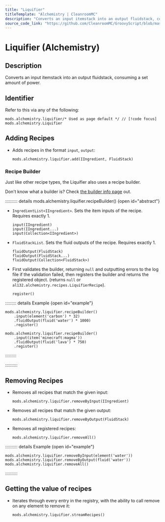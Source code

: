 ```yaml
---
title: "Liquifier"
titleTemplate: "Alchemistry | CleanroomMC"
description: "Converts an input itemstack into an output fluidstack, consuming a set amount of power."
source_code_link: "https://github.com/CleanroomMC/GroovyScript/blob/master/src/main/java/com/cleanroommc/groovyscript/compat/mods/alchemistry/Liquifier.java"
---
```


# Liquifier (Alchemistry)

## Description

Converts an input itemstack into an output fluidstack, consuming a set amount of power.

## Identifier

Refer to this via any of the following:

```groovy:no-line-numbers {1}
mods.alchemistry.liquifier/* Used as page default */ // [!code focus]
mods.alchemistry.Liquifier
```


## Adding Recipes

- Adds recipes in the format `input`, `output`:

    ```groovy:no-line-numbers
    mods.alchemistry.liquifier.add(IIngredient, FluidStack)
    ```


### Recipe Builder

Just like other recipe types, the Liquifier also uses a recipe builder.

Don't know what a builder is? Check [the builder info page](../../groovy/builder.md) out.

:::::::::: details mods.alchemistry.liquifier.recipeBuilder() {open id="abstract"}
- `IngredientList<IIngredient>`. Sets the item inputs of the recipe. Requires exactly 1.

    ```groovy:no-line-numbers
    input(IIngredient)
    input(IIngredient...)
    input(Collection<IIngredient>)
    ```

- `FluidStackList`. Sets the fluid outputs of the recipe. Requires exactly 1.

    ```groovy:no-line-numbers
    fluidOutput(FluidStack)
    fluidOutput(FluidStack...)
    fluidOutput(Collection<FluidStack>)
    ```

- First validates the builder, returning `null` and outputting errors to the log file if the validation failed, then registers the builder and returns the registered object. (returns `null` or `al132.alchemistry.recipes.LiquifierRecipe`).

    ```groovy:no-line-numbers
    register()
    ```

::::::::: details Example {open id="example"}
```groovy:no-line-numbers
mods.alchemistry.liquifier.recipeBuilder()
    .input(element('carbon') * 32)
    .fluidOutput(fluid('water') * 1000)
    .register()

mods.alchemistry.liquifier.recipeBuilder()
    .input(item('minecraft:magma'))
    .fluidOutput(fluid('lava') * 750)
    .register()
```

:::::::::

::::::::::

## Removing Recipes

- Removes all recipes that match the given input:

    ```groovy:no-line-numbers
    mods.alchemistry.liquifier.removeByInput(IIngredient)
    ```

- Removes all recipes that match the given output:

    ```groovy:no-line-numbers
    mods.alchemistry.liquifier.removeByOutput(FluidStack)
    ```

- Removes all registered recipes:

    ```groovy:no-line-numbers
    mods.alchemistry.liquifier.removeAll()
    ```

:::::::::: details Example {open id="example"}
```groovy:no-line-numbers
mods.alchemistry.liquifier.removeByInput(element('water'))
mods.alchemistry.liquifier.removeByOutput(fluid('water'))
mods.alchemistry.liquifier.removeAll()
```

::::::::::

## Getting the value of recipes

- Iterates through every entry in the registry, with the ability to call remove on any element to remove it:

    ```groovy:no-line-numbers
    mods.alchemistry.liquifier.streamRecipes()
    ```
